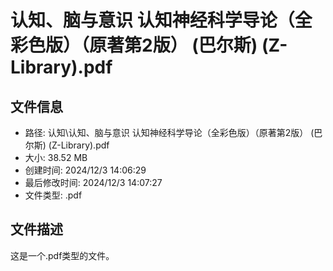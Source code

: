﻿# 认知、脑与意识 认知神经科学导论（全彩色版）（原著第2版） (巴尔斯) (Z-Library).pdf

## 文件信息
- 路径: 认知\认知、脑与意识 认知神经科学导论（全彩色版）（原著第2版） (巴尔斯) (Z-Library).pdf
- 大小: 38.52 MB
- 创建时间: 2024/12/3 14:06:29
- 最后修改时间: 2024/12/3 14:07:27
- 文件类型: .pdf

## 文件描述
这是一个.pdf类型的文件。

